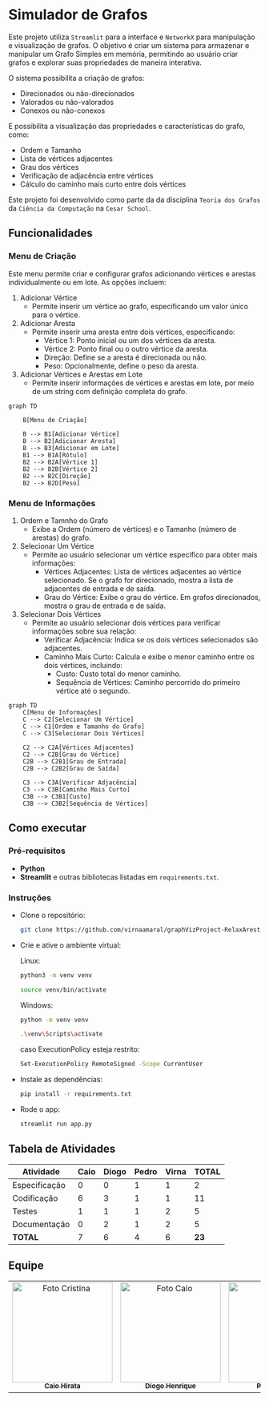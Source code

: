 # Simulador de Grafos

Este projeto utiliza `Streamlit` para a interface e `NetworkX` para manipulação e visualização de grafos. O objetivo é criar um sistema para armazenar e manipular um Grafo Simples em memória, permitindo ao usuário criar grafos e explorar suas propriedades de maneira interativa.

O sistema possibilita a criação de grafos:
- Direcionados ou não-direcionados
- Valorados ou não-valorados
- Conexos ou não-conexos
  
E possibilita a visualização das propriedades e características do grafo, como:

- Ordem e Tamanho
- Lista de vértices adjacentes
- Grau dos vértices
- Verificação de adjacência entre vértices
- Cálculo do caminho mais curto entre dois vértices

Este projeto foi desenvolvido como parte da da disciplina `Teoria dos Grafos` da `Ciência da Computação` na `Cesar School`.

## Funcionalidades

### Menu de Criação
Este menu permite criar e configurar grafos adicionando vértices e arestas individualmente ou em lote. As opções incluem:

1. Adicionar Vértice
   - Permite inserir um vértice ao grafo, especificando um valor único para o vértice.
2. Adicionar Aresta
   - Permite inserir uma aresta entre dois vértices, especificando:
     - Vértice 1: Ponto inicial ou um dos vértices da aresta.
     - Vértice 2: Ponto final ou o outro vértice da aresta.
     - Direção: Define se a aresta é direcionada ou não.
     - Peso: Opcionalmente, define o peso da aresta.
3. Adicionar Vértices e Arestas em Lote
   - Permite inserir informações de vértices e arestas em lote, por meio de um string com definição completa do grafo.

```mermaid
graph TD

    B[Menu de Criação]
   
    B --> B1[Adicionar Vértice]
    B --> B2[Adicionar Aresta]
    B --> B3[Adicionar em Lote]
    B1 --> B1A[Rótulo]
    B2 --> B2A[Vértice 1]
    B2 --> B2B[Vértice 2]
    B2 --> B2C[Direção]
    B2 --> B2D[Peso]
```


### Menu de Informações
1. Ordem e Tamnho do Grafo
   - Exibe a Ordem (número de vértices) e o Tamanho (número de arestas) do grafo.
2. Selecionar Um Vértice
   - Permite ao usuário selecionar um vértice específico para obter mais informações:
     - Vértices Adjacentes: Lista de vértices adjacentes ao vértice selecionado. Se o grafo for direcionado, mostra a lista de adjacentes de entrada e de saída.
     - Grau do Vértice: Exibe o grau do vértice. Em grafos direcionados, mostra o grau de entrada e de saída.
3. Selecionar Dois Vértices
     - Permite ao usuário selecionar dois vértices para verificar informações sobre sua relação:
        - Verificar Adjacência: Indica se os dois vértices selecionados são adjacentes.
        - Caminho Mais Curto: Calcula e exibe o menor caminho entre os dois vértices, incluindo:
          - Custo: Custo total do menor caminho.
          - Sequência de Vértices: Caminho percorrido do primeiro vértice até o segundo.
  

```mermaid
graph TD
    C[Menu de Informações]
    C --> C2[Selecionar Um Vértice]
    C --> C1[Ordem e Tamanho do Grafo]
    C --> C3[Selecionar Dois Vértices]

    C2 --> C2A[Vértices Adjacentes]
    C2 --> C2B[Grau do Vértice]
    C2B --> C2B1[Grau de Entrada]
    C2B --> C2B2[Grau de Saída]

    C3 --> C3A[Verificar Adjacência]
    C3 --> C3B[Caminho Mais Curto]
    C3B --> C3B1[Custo]
    C3B --> C3B2[Sequência de Vértices]
```

## Como executar

### Pré-requisitos
- **Python**
- **Streamlit** e outras bibliotecas listadas em `requirements.txt`.

### Instruções

- Clone o repositório:
   ```bash
   git clone https://github.com/virnaamaral/graphVizProject-RelaxArestas.git
   ```
- Crie e ative o ambiente virtual:   
  
    Linux:
   ```bash
   python3 -m venv venv
   ```
   ```bash
   source venv/bin/activate
   ```
    Windows:
   ```bash
   python -m venv venv
   ```
   ```bash
   .\venv\Scripts\activate
   ```
   caso ExecutionPolicy esteja restrito:
   ```bash
   Set-ExecutionPolicy RemoteSigned -Scope CurrentUser
   ```

- Instale as dependências:
   ```bash
   pip install -r requirements.txt
   ```

 - Rode o app:
   ```bash
   streamlit run app.py
   ```

## Tabela de Atividades

| Atividade       | Caio | Diogo | Pedro | Virna | TOTAL  |
|-----------------|------|-------|-------|-------|--------|
| Especificação   | 0    | 0     | 1     | 1     | 2      |
| Codificação     | 6    | 3     | 1     | 1     | 11     |
| Testes          | 1    | 1     | 1     | 2     | 5      |
| Documentação    | 0    | 2     | 1     | 2     | 5      |
| **TOTAL**       | 7    | 6     | 4     | 6     | **23** |


## Equipe
<table>
  <td align="center">
    <a href="https://github.com/Kal-0">
      <img src="https://avatars.githubusercontent.com/u/106926790?v=4" width="200px;" alt="Foto Cristina"/><br>
      <sub>
        <b>Caio Hirata</b>
      </sub>
    </a>
  </td>
  <td align="center">
    <a href="https://github.com/DiogoHMC">
      <img src="https://avatars.githubusercontent.com/u/116087739?v=4" width="200px;" alt="Foto Caio"/><br>
        <sub>
          <b>Diogo Henrique</b>
        </sub>
      </a>
  </td>
  <td align="center">
    <a href="https://github.com/pedro-coelho-dr">
      <img src="https://avatars.githubusercontent.com/u/111138996?v=4" width="200px;" alt="Foto Diego"/><br>
        <sub>
          <b>Pedro Coelho</b>
        </sub>
      </a>
    </td>
    <td align="center">
      <a href="https://github.com/virnaamaral">
        <img src="https://avatars.githubusercontent.com/u/116957619?v=4" width="200px;" alt="Foto Virna"/><br>
          <sub>
            <b>Virna Amaral</b>
          </sub>
      </a>
  </td>
</table>
<br>
